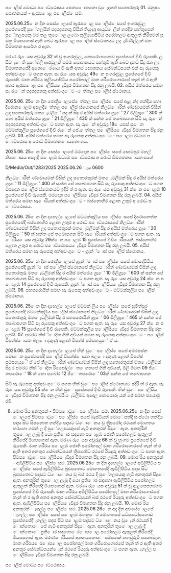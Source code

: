 ප ොලිස් මොධ්‍ය ප ොට්ඨොසය පෙත ෙොතතො වූ ෙැදගත් පතොරතුරු 01. මනුෂ්‍ය ඝොතනයක් - ඇරෑප ොළ ප ොලිස් ෙසම.

2025.06.25 ෙන දින සෙස් ොලපේ ඇරෑප ොළ ප ොලිස් ෙසපේ ඉංගරදවුල ප්‍රපේශපේදී පුේගලයින් පදපදපනකු විසින් තියුණු ආයුධ්‍ ෙලින් හරදීම පහ්තුපෙන් පුේගලපයකු බර තල තුෙොල ලබො කුලියොපිටිය පරෝහලට ඇතුලත් කිරීපමන් සු ඔහු මියපගොස් ඇති බෙට ඇරෑප ොළ ප ොලිස් ස්ථොනයට ලද ැමිණිල්ලක් මත විමශතන ආරේභ ර ඇත.

මරණ රු ෙයස අවුරුදු 32 ක් වූ ඉංගරදවුල, නොරොංපගොඩ ප්‍රපේශපේ දිංචි රුපෙකි. ල සිට ැෙති පුේගලි ආරවුලක් පමම ඝොතනයට පහ්තුවී ඇති බෙට දැනට සිදු රන ලද විමශතනපේදී අනොෙරණය වී ඇති අතර ඝොතනය සේබන්ධ්‍පයන් එක් සැ රුපෙකු අත්අඩංගුෙට පගන ඇත. සැ රු ෙයස අවුරුදු 49 ෙන ඉංගරදවුල ප්‍රපේශපේ දිංචි රුපෙකි. මෘත ශරීරය කුලියොපිටිය පරෝහපල් මෘත ශරීරොගොරපේ තැන් ත් ර ඇති අතර ඇරෑප ොළ ප ොලිසිය ෙැඩිදුර විමශතන සිදු රනු ලබයි. 02. අයිස් මත්රෙය සමඟ සැ රුෙන් පදපදපනකු අත්අඩංගුෙට - ෙත්තල ප ොලිස් ස්ථොනය.

2025.06. 25 ෙන දින රොත්‍රී ොලපේ ෙත්තල ප ොලිස් ෙසපේ ඇළ න්ද හන්දිය හො දිරොන ොලම අසලදී ෙත්තල ප ොලිස් ස්ථොනපේ නිලධ්‍ොරීන් ණ්ඩොයමක් විසින් ලද පතොරතුරු මත ෙැටලීේ පද ක් සිදු ර අයිස් මත්රෙය ග්‍රෑේ 27 මිලිග්‍රෑේ 300 ක් හො අයිස් මත්රෙය ග්‍රෑේ 21 මිලිග්‍රෑේ 430 ක් සන්ත පේ තබොපගන සිටි සැ රුෙන් පදපදපනකු අත්අඩංගුෙට පගන ඇත. සැ රුෙන් අවුරුදු 18 ෙයපස් සුෙන මට්ටක්කුලිය ප්‍රපේශපේ දිංචි රුෙන් පේ. ෙත්තල ප ොලිසිය ෙැඩිදුර විමශතන සිදු රනු ලබයි. 03. අයිස් මත්රෙය සමඟ සැ රුපෙකු අත්අඩංගුෙට - ප ොළඹ මධ්‍යම ප ොට්ඨොස අ රොධ්‍ විමශතන ොයතොංශය.

2025.06. 25 ෙන දින සෙස් ොලපේ මරදොන ප ොලිස් ෙසපේ සොමපුර මහල් නිෙොසය අසලදී ප ොළඹ මධ්‍යම ප ොට්ඨොස අ රොධ්‍ විමශතන ොයතංපශේ

D/Media/Out/1283/2025 2025.06.26 ැය 0600

නිලධ්‍ොරීන් ණ්ඩොයමක් විසින් ලද පතොරතුරක් මත ෙැටලීමක් සිදු ර අයිස් මත්රෙය ග්‍රෑේ 11 මිලිග්‍රෑේ 400 ක් සන්ත පේ තබොපගන සිටි සැ රුපෙකු අත්අඩංගුෙට පගන මරදොන ප ොලිස් ස්ථොනයට ඉදිරි ත් ර ඇත. සැ රු ෙයස අවුරුදු 31 ක් ෙන ප ොළඹ 10 ප්‍රපේශපේ දිංචි රුපෙකි. මරදොන ප ොලිසිය ෙැඩිදුර විමශතන සිදු රනු ලබයි. 04. අයිස් මත්රෙය සමඟ සැ ොරියක් අත්අඩංගුෙට - බස්නොහිර ළොත උතුර අ රොධ්‍ ප ොට්ඨොසය.

2025.06. 25 ෙන දින දහෙල් ොලපේ මට්ටක්කුලිය ප ොලිස් ෙසපේ දිරොනෙත්ත ප්‍රපේශපේදී බස්නොහිර ළොත උතුර අ රොධ්‍ ප ොට්ඨොසපේ නිලධ්‍ොරීන් ණ්ඩොයමක් විසින් ලද පතොරතුරක් මත ෙැටලීමක් සිදු ර අයිස් මත්රෙය ග්‍රෑේ 20 මිලිග්‍රෑේ 50 ක් සන්ත පේ තබොපගන සිටි සැ ොරියක් අත්අඩංගුෙට පගන ඇත. සැ ොරිය ෙයස අවුරුදු 29ක් ෙන ප ොළඹ 15 ප්‍රපේශපේ දිංචි ොරිපයකි. බස්නොහිර ළොත උතුර අ රොධ්‍ ප ොට්ඨොසය ෙැඩිදුර විමශතන සිදු රනු ලබයි. 05. අයිස් මත්රෙය සමඟ සැ රුපෙකු අත්අඩංගුෙට - ග්‍රෑන්් ොස් ප ොලිස් ස්ථොනය.

2025.06. 25 ෙන දින රොත්‍රී ොලපේ ග්‍රෑන්් ොස් ප ොලිස් ෙසපේ මොදේපිටිය ප්‍රපේශපේදී ග්‍රෑන්් ොස් ප ොලිස් ස්ථොනපේ නිලධ්‍ොරීන් ණ්ඩොයමක් විසින් ලද පතොරතුරු මත ෙැටලීමක් සිදු ර අයිස් මත්රෙය ග්‍රෑේ 10 මිලිග්‍රෑේ 600 ක් සන්ත පේ තබොපගන සිටි සැ රුපෙකු අත්අඩංගුෙට පගන ඇත. සැ රු ෙයස අවුරුදු 24 ක් ෙන ප ොළඹ 14 ප්‍රපේශපේ දිංචි රුපෙකි. ග්‍රෑන්් ොස් ප ොලිසිය ෙැඩිදුර විමශතන සිදු රනු ලබයි. 06. පහපරොයින් සමඟ සැ රුපෙකු අත්අඩංගුෙට - මට්ටක්කුලිය ප ොලිස් ස්ථොනය.

2025.06. 25 ෙන දින දහෙල් ොලපේ මට්ටක් ලිය ප ොලිස් ෙසපේ සුමිත්පුර ප්‍රපේශපේදී මට්ටක්කුලිය ප ොලිස් ස්ථොනපේ නිලධ්‍ොරීන් ණ්ඩොයමක් විසින් ලද පතොරතුරු මත ෙැටලීමක් සිදු ර පහපරොයින් ග්‍රෑේ 06 මිලිග්‍රෑේ 465 ක් සන්ත පේ තබොපගන සිටි සැ රුපෙකු අත්අඩංගුෙට පගන ඇත. සැ රු ෙයස අවුරුදු 27 ක් ෙන ප ොළඹ 15 ප්‍රපේශපේ දිංචි රුපෙකි. මට්ටක්කුලිය ප ොලිසිය ෙැඩිදුර විමශතන සිදු රනු ලබයි. 07. පමරට නිෂ්‍් ොදිත ගිනි අවියක් සමඟ සැ රුපෙකු අත්අඩංගුෙට - ප ොලිස් විපශ්ෂ්‍ ොයත බල ො දකුණු ළොත් විපශ්ෂ්‍ පමපහයුේ ඒ ය.

2025.06. 25 ෙන දින දහෙල් ොලපේ හික් ඩුෙ ප ොලිස් ෙසපේ අමරපස්න මොෙත ප්‍රපේශපේදී ප ොලිස් විපශ්ෂ්‍ ොයත බල ො දකුණු ළොත් විපශ්ෂ්‍ පමපහයුේ ඒ පේ නිලධ්‍ොරීන් ණ්ඩොයමක් විසින් ලද පතොරතුරක් මත ෙැටලීමක් සිදු ර පමරට නිෂ්‍් ොදිත රිපෙෝල්ෙත ෙගතපේ ගිනි අවියක්, මිලි මීටත 09 ජීෙ තපරොේ 18 ක් හො පබෝර 12 ජීෙ තපරොේ 03ක් සන්ත පේ තබොපගන

සිටි සැ රුපෙකු අත්අඩංගුෙට පගන හික් ඩුෙ ප ොලිස් ස්ථොනයට ඉදිරි ත් ර ඇත. සැ රු ෙයස අවුරුදු 55 ක් ෙන හික් ඩුෙ ප්‍රපේශපේ දිංචි රුපෙකි. හික් ඩුෙ ප ොලිසිය ෙැඩිදුර විමශතන සිදු රනු ලබයි. ෙැටලීමට අදොල ඡොයොරූ යක් පේ සමඟ පයොමු රමි.

08. මොර රිය අනතුරක් - පිටප ොටුෙ ප ොලිස් ෙසම. 2025.06.25 ෙන දින සෙස් ොලපේ පිටප ොටුෙ ප ොලිස් ෙසපේ බැස්ටියන් මොෙපත්දී සංස්ථො හන්දිය පදස සිට සිපනොත හන්දිය පදසට ධ්‍ොෙනය වූ ත්‍රීපරෝද රථයක් මොගතය හරහො ගමන් ල දි පුේගලපයකුපේ ගැටී අනතුරක් සිදුෙ ඇත. අනතුරින් තුෙොල ලැබූ දි යො ප්‍රති ොර සඳහො ප ොළඹ ජොති පරෝහලට ඇතුලත් කිරීපේදි මියපගොස් ඇත. මරණ රු ෙයස අවුරුදු 66 ක් වූ හුංගම ප්‍රපේශපේ දිංචි රුපෙකි. මෘත ශරීරය ප ොළඹ ජොති පරෝහපල් මෘත ශරීරොගොරපේ තැන් ත් ර ඇති අතර අනතුර සේබන්ධ්‍පයන් ත්‍රීපරෝධ්‍ රථපේ රියදුරු අත්අඩංගුෙට පගන ඇත. පිටප ොටුෙ ප ොලිසිය ෙැඩිදුර විමශතන සිදු රනු ලබයි. 09. මොර රිය අනතුරක් - අඹිලිපිටිය ප ොලිස් ෙසම. 2025.06.25 ෙන දින දහෙල් ොලපේ අඹිලිපිටිය ප ොලිස් ෙසපේ ඇඹිලිපිටිය බුළුපතොට මොගතපේදී ඇඹිලිපිටිය පදස සිට බුළුපතොට පදසට ධ්‍ොෙනය වූ බස් රථය දි පුේගලපයකු ගැටී අනතුරක් සිදුෙ ඇත. අනතුරින් තුෙොල ලැබූ දි යො ප්‍රති ොර සඳහො ඇඹිලිපිටිය පරෝහලට ඇතුලත් කිරීපේදි මියපගොස් ඇත. මරණ රු ෙයස අවුරුදු 51 ක් වූ ඇළපෙපහරගම ප්‍රපේශපේ දිංචි රුපෙකි. මෘත ශරීරය අඹිලිපිටිය පරෝහපල් මෘත ශරීරොගොරපේ තැන් ත් ර ඇති අතර අනතුර සේබන්ධ්‍පයන් බස් රථපේ රියදුරු අත්අඩංගුෙට පගන ඇත. ඇඹිලිපිටිය ප ොලිසිය ෙැඩිදුර විමශතන සිදු රනු ලබයි. 10. මොර රිය අනතුරක් - ෑගල්ල ප ොලිස් ෙසම. 2025.06.26 ෙන අද දින අළුයේ ොලපේ ෑගල්ල ප ොලිස් ෙසපේ ප ොළඹ මහනුෙර මොගතපේ යට්පටෝපගොඩ ප්‍රපේශපේදී ෑගල්ල පදස සිට ප ොළඹ පදසට ධ්‍ොෙනය වූ ෙෑන් රථයක් දි ොන්තොෙ පේ ගැටී අනතුරක් සිදුෙ ඇත. අනතුරින් තුෙොල ලැබූ දි ොන්තොෙ ප්‍රති ොර සඳහො ෙර ොප ොල පරෝහලට ඇතුලත් කිරීපේදි මියපගොස් ඇත. මරණ ොරියපේ අනනයතොෙ පමපතක් තහවුරුවී පනොමැත. මෘත ශරීරය ෙර ොප ොල පරෝහපල් මෘත ශරීරොගොරපේ තැන් ත් ර ඇති අතර අනතුර සේබන්ධ්‍පයන් ෙෑන් රථපේ රියදුරු අත්අඩංගුෙට පගන ඇත. ෑගල්ල ප ොලිසිය ෙැඩිදුර විමශතන සිදු රනු ලබයි.

ප ොලිස් මොධ්‍ය ප ොට්ඨොසය.